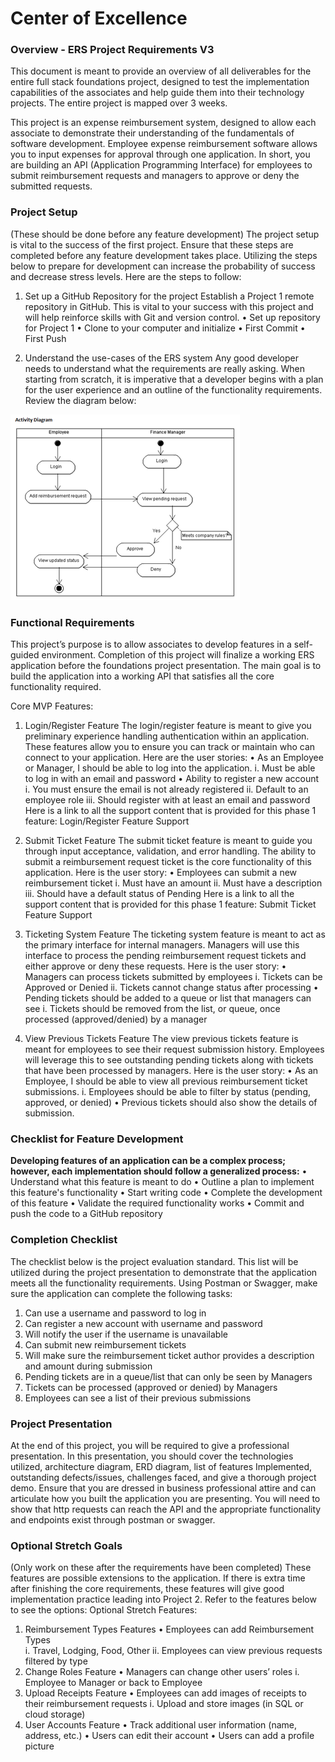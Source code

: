 # Center of Excellence
### Overview - ERS Project Requirements V3

This document is meant to provide an overview of all deliverables for the entire full stack foundations project, designed to test the implementation capabilities of the associates and help guide them into their technology projects. The entire project is mapped over 3 weeks.

This project is an expense reimbursement system, designed to allow each associate to demonstrate their understanding of the fundamentals of software development. Employee expense reimbursement software allows you to input expenses for approval through one application. In short, you are building an API (Application Programming Interface) for employees to submit reimbursement requests and managers to approve or deny the submitted requests.

### Project Setup
(These should be done before any feature development)
The project setup is vital to the success of the first project. Ensure that these steps are completed before any feature development takes place. Utilizing the steps below to prepare for development can increase the probability of success and decrease stress levels. Here are the steps to follow:

1.	Set up a GitHub Repository for the project
Establish a Project 1 remote repository in GitHub. This is vital to your success with this project and will help reinforce skills with Git and version control.
•	Set up repository for Project 1
•	Clone to your computer and initialize
•	First Commit
•	First Push

2.	Understand the use-cases of the ERS system
Any good developer needs to understand what the requirements are really asking. When starting from scratch, it is imperative that a developer begins with a plan for the user experience and an outline of the functionality requirements. Review the diagram below:
  
![activity diagram](./images/activity_diagram.png)

### Functional Requirements
This project’s purpose is to allow associates to develop features in a self-guided environment. Completion of this project will finalize a working ERS application before the foundations project presentation. The main goal is to build the application into a working API that satisfies all the core functionality required.

Core MVP Features:
1.	Login/Register Feature
The login/register feature is meant to give you preliminary experience handling authentication within an application. These features allow you to ensure you can track or maintain who can connect to your application. Here are the user stories:
•	As an Employee or Manager, I should be able to log into the application.
i.	Must be able to log in with an email and password
•	Ability to register a new account 
i.	You must ensure the email is not already registered 
ii.	Default to an employee role 
iii.	Should register with at least an email and password
Here is a link to all the support content that is provided for this phase 1 feature:
Login/Register Feature Support

2.	Submit Ticket Feature
The submit ticket feature is meant to guide you through input acceptance, validation, and error handling. The ability to submit a reimbursement request ticket is the core functionality of this application. Here is the user story:
•	Employees can submit a new reimbursement ticket 
i.	Must have an amount 
ii.	Must have a description 
iii.	Should have a default status of Pending
Here is a link to all the support content that is provided for this phase 1 feature:
Submit Ticket Feature Support

3.	Ticketing System Feature
The ticketing system feature is meant to act as the primary interface for internal managers. Managers will use this interface to process the pending reimbursement request tickets and either approve or deny these requests. Here is the user story:
•	Managers can process tickets submitted by employees 
i.	Tickets can be Approved or Denied 
ii.	Tickets cannot change status after processing 
•	Pending tickets should be added to a queue or list that managers can see 
i.	Tickets should be removed from the list, or queue, once processed (approved/denied) by a manager

4.	View Previous Tickets Feature
The view previous tickets feature is meant for employees to see their request submission history. Employees will leverage this to see outstanding pending tickets along with tickets that have been processed by managers. Here is the user story:
•	As an Employee, I should be able to view all previous reimbursement ticket submissions. 
i.	Employees should be able to filter by status (pending, approved, or denied)
•	Previous tickets should also show the details of submission.


### Checklist for Feature Development
**Developing features of an application can be a complex process; however, each implementation should follow a generalized process:**
•	Understand what this feature is meant to do
•	Outline a plan to implement this feature's functionality
•	Start writing code
•	Complete the development of this feature
•	Validate the required functionality works
•	Commit and push the code to a GitHub repository


### Completion Checklist
The checklist below is the project evaluation standard.
This list will be utilized during the project presentation to demonstrate that the application meets all the functionality requirements.
Using Postman or Swagger, make sure the application can complete the following tasks:
1.	Can use a username and password to log in
2.	Can register a new account with username and password
3.	Will notify the user if the username is unavailable
4.	Can submit new reimbursement tickets
5.	Will make sure the reimbursement ticket author provides a description and amount during submission
6.	Pending tickets are in a queue/list that can only be seen by Managers
7.	Tickets can be processed (approved or denied) by Managers
8.	Employees can see a list of their previous submissions


### Project Presentation
At the end of this project, you will be required to give a professional presentation. In this presentation, you should cover the technologies utilized, architecture diagram, ERD diagram, list of features Implemented, outstanding defects/issues, challenges faced, and give a thorough project demo. Ensure that you are dressed in business professional attire and can articulate how you built the application you are presenting. You will need to show that http requests can reach the API and the appropriate functionality and endpoints exist through postman or swagger.

### Optional Stretch Goals 
(Only work on these after the requirements have been completed)
These features are possible extensions to the application. If there is extra time after finishing the core requirements, these features will give good implementation practice leading into Project 2. Refer to the features below to see the options:
Optional Stretch Features:
1.	Reimbursement Types Features
•	Employees can add Reimbursement Types  
i.	Travel, Lodging, Food, Other 
ii.	Employees can view previous requests filtered by type
2.	Change Roles Feature
•	Managers can change other users’ roles
i.	Employee to Manager or back to Employee
3.	Upload Receipts Feature
•	Employees can add images of receipts to their reimbursement requests
i.	Upload and store images (in SQL or cloud storage)
4.	User Accounts Feature
•	Track additional user information (name, address, etc.) 
•	Users can edit their account 
•	Users can add a profile picture
